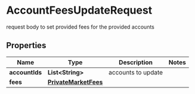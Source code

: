 

# AccountFeesUpdateRequest

request body to set provided fees for the provided accounts

## Properties

| Name | Type | Description | Notes |
|------------ | ------------- | ------------- | -------------|
|**accountIds** | **List&lt;String&gt;** | accounts to update |  |
|**fees** | [**PrivateMarketFees**](PrivateMarketFees.md) |  |  |



